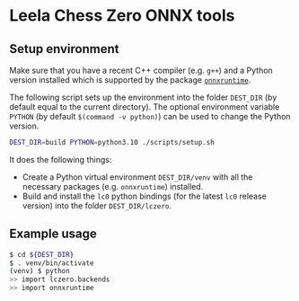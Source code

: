 # Leela Chess Zero ONNX tools

## Setup environment

Make sure that you have a recent C++ compiler (e.g. `g++`) and a Python version installed which is supported by the package [`onnxruntime`](https://github.com/microsoft/onnxruntime).

The following script sets up the environment into the folder `DEST_DIR` (by default equal to the current directory). The optional environment variable `PYTHON` (by default `$(command -v python)`) can be used to change the Python version.

```bash
DEST_DIR=build PYTHON=python3.10 ./scripts/setup.sh
```

It does the following things:
- Create a Python virtual environment `DEST_DIR/venv` with all the necessary packages (e.g. `onnxruntime`) installed.
- Build and install the `lc0` python bindings (for the latest `lc0` release version) into the folder `DEST_DIR/lczero`.

## Example usage

```bash
$ cd ${DEST_DIR} 
$ . venv/bin/activate
(venv) $ python
>> import lczero.backends
>> import onnxruntime
```